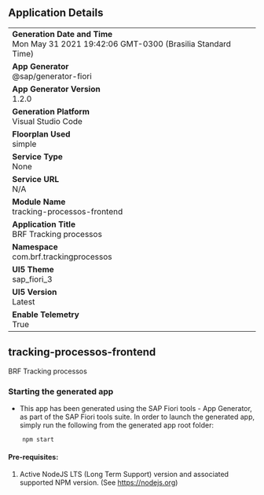 ## Application Details
|               |
| ------------- |
|**Generation Date and Time**<br>Mon May 31 2021 19:42:06 GMT-0300 (Brasilia Standard Time)|
|**App Generator**<br>@sap/generator-fiori|
|**App Generator Version**<br>1.2.0|
|**Generation Platform**<br>Visual Studio Code|
|**Floorplan Used**<br>simple|
|**Service Type**<br>None|
|**Service URL**<br>N/A
|**Module Name**<br>tracking-processos-frontend|
|**Application Title**<br>BRF Tracking processos|
|**Namespace**<br>com.brf.trackingprocessos|
|**UI5 Theme**<br>sap_fiori_3|
|**UI5 Version**<br>Latest|
|**Enable Telemetry**<br>True|

## tracking-processos-frontend

BRF Tracking processos

### Starting the generated app

-   This app has been generated using the SAP Fiori tools - App Generator, as part of the SAP Fiori tools suite.  In order to launch the generated app, simply run the following from the generated app root folder:

```
    npm start
```

#### Pre-requisites:

1. Active NodeJS LTS (Long Term Support) version and associated supported NPM version.  (See https://nodejs.org)


